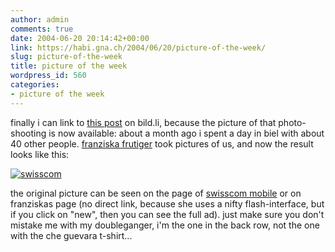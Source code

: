 ```yaml
---
author: admin
comments: true
date: 2004-06-20 20:14:42+00:00
link: https://habi.gna.ch/2004/06/20/picture-of-the-week/
slug: picture-of-the-week
title: picture of the week
wordpress_id: 560
categories:
- picture of the week
---
```


finally i can link to [this post](https://habi.bild.li/1744/view.html) on bild.li, because the picture of that photo-shooting is now available:
about a month ago i spent a day in biel with about 40 other people. [franziska frutiger](http://www.foto-ff.com/) took pictures of us, and now the result looks like this:

[![swisscom](https://habi.gna.ch/blog/images/swisscom-tm.jpg)](https://habi.gna.ch/blog/images/swisscom.jpg)

the original picture can be seen on the page of [swisscom mobile](http://www1.swisscom-mobile.ch/abt_asp/abt_home.asp?nid=923&USERLANGUAGE=D) or on franziskas page (no direct link, because she uses a nifty flash-interface, but if you click on "new", then you can see the full ad).
just make sure you don't mistake me with my doubleganger, i'm the one in the back row, not the one with the che guevara t-shirt...
